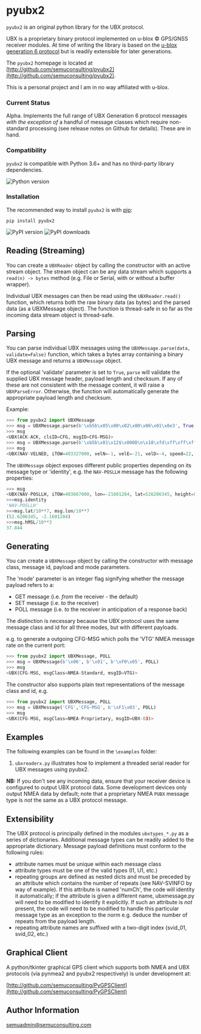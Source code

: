 pyubx2
=======

`pyubx2` is an original python library for the UBX protocol. 

UBX is a proprietary binary protocol implemented on u-blox &copy; GPS/GNSS receiver modules. At time of writing the library is based
on the [u-blox generation 6 protocol](https://www.u-blox.com/sites/default/files/products/documents/u-blox6_ReceiverDescrProtSpec_%28GPS.G6-SW-10018%29_Public.pdf) but
is readily extensible for later generations.

The `pyubx2` homepage is located at [http://github.com/semuconsulting/pyubx2](http://github.com/semuconsulting/pyubx2).

This is a personal project and I am in no way affiliated with u-blox.

### Current Status

Alpha. Implements the full range of UBX Generation 6 protocol messages *with the exception of* a handful of message classes which
require non-standard processing (see release notes on Github for details). These are in hand.

### Compatibility

`pyubx2` is compatible with Python 3.6+ and has no third-party library dependencies.

![Python version](https://img.shields.io/pypi/pyversions/pyubx2.svg?style=flat)

### Installation

The recommended way to install `pyubx2` is with
[pip](http://pypi.python.org/pypi/pip/):

`pip install pyubx2`

![PyPI version](https://img.shields.io/pypi/v/pyubx2.svg?style=flat)
![PyPI downloads](https://img.shields.io/pypi/dm/pyubx2.svg?style=flat)

## Reading (Streaming)

You can create a `UBXReader` object by calling the constructor with an active stream object. 
The stream object can be any data stream which supports a `read(n) -> bytes` method (e.g. File or Serial, with 
or without a buffer wrapper).

Individual UBX messages can then be read using the `UBXReader.read()` function, which returns both the raw binary
data (as bytes) and the parsed data (as a UBXMessage object). The function is thread-safe in so far as the incoming
data stream object is thread-safe.

## Parsing

You can parse individual UBX messages using the `UBXMessage.parse(data, validate=False)` function, which takes a bytes array containing a
binary UBX message and returns a `UBXMessage` object.

If the optional 'validate' parameter is set to `True`, `parse` will validate the supplied UBX message header, payload length and checksum. 
If any of these are not consistent with the message content, it will raise a `UBXParseError`. Otherwise, the function will automatically
generate the appropriate payload length and checksum.

Example:

```python
>>> from pyubx2 import UBXMessage
>>> msg = UBXMessage.parse(b'\xb5b\x05\x00\x02\x00\x06\x01\x0e3', True)
>>> msg
<UBX(ACK-ACK, clsID=CFG, msgID=CFG-MSG)>
>>> msg = UBXMessage.parse(b'\xb5b\x01\x12$\x000D\n\x18\xfd\xff\xff\xff\xf1\xff\xff\xff\xfc\xff\xff\xff\x10\x00\x00\x00\x0f\x00\x00\x00\x83\xf5\x01\x00A\x00\x00\x00\xf0\xdfz\x00\xd0\xa6')
>>> msg
<UBX(NAV-VELNED, iTOW=403327000, velN=-1, velE=-21, velD=-4, speed=22, gSpeed=21, heading=128387, sAcc=67, cAcc=8056455)>
```

The `UBXMessage` object exposes different public properties depending on its message type or 'identity',
e.g. the `NAV-POSLLH` message has the following properties:

```python
>>> msg
<UBX(NAV-POSLLH, iTOW=403667000, lon=-21601284, lat=526206345, height=86327, hMSL=37844, HAcc=38885, vAcc=16557)>
>>>msg.identity
'NAV-POSLLH'
>>>msg.lat/10**7, msg.lon/10**7
(52.6206345, -2.1601284)
>>>msg.hMSL/10**3
37.844
```

## Generating

You can create a `UBXMessage` object by calling the constructor with message class, message id, payload and mode parameters.

The 'mode' parameter is an integer flag signifying whether the message payload refers to a: 
* GET message (i.e. *from* the receiver - the default)
* SET message (i.e. *to* the receiver)
* POLL message (i.e. *to* the receiver in anticipation of a response back)

The distinction is necessary because the UBX protocol uses the same message class and id
for all three modes, but with different payloads.

e.g. to generate a outgoing CFG-MSG which polls the 'VTG' NMEA message rate on the current port:

```python
>>> from pyubx2 import UBXMessage, POLL
>>> msg = UBXMessage(b'\x06', b'\x01', b'\xF0\x05', POLL)
>>> msg
<UBX(CFG-MSG, msgClass=NMEA-Standard, msgID=VTG)>
```

The constructor also supports plain text representations of the message class and id, e.g.

```python
>>> from pyubx2 import UBXMessage, POLL
>>> msg = UBXMessage('CFG','CFG-MSG', b'\xF1\x03', POLL)
>>> msg
<UBX(CFG-MSG, msgClass=NMEA-Proprietary, msgID=UBX-03)>
```

## Examples

The following examples can be found in the `\examples` folder:

1. `ubxreaderx.py` illustrates how to implement a threaded serial reader for UBX messages using pyubx2. 

**NB:** If you don't see any incoming data, ensure that your receiver device is configured to output UBX 
protocol data. Some development devices only output NMEA data by default; note that a proprietary NMEA 
`PUBX` message type is *not* the same as a UBX protocol message.

## Extensibility


The UBX protocol is principally defined in the modules `ubxtypes_*.py` as a series of dictionaries. Additional message types 
can be readily added to the appropriate dictionary. Message payload definitions must conform to the following rules:
* attribute names must be unique within each message class
* attribute types must be one of the valid types (I1, U1, etc.)
* repeating groups are defined as nested dicts and must be preceded by an attribute which contains the number of
repeats (see NAV-SVINFO by way of example). If this attribute is named 'numCh', the code will identity it automatically; 
if the attribute is given a different name, ubxmessage.py will need to be modified to identify it explicitly. If such
an attribute is *not* present, the code will need to be modified to handle this particular message type as an exception to
the norm e.g. deduce the number of repeats from the payload length.
* repeating attribute names are suffixed with a two-digit index (svid_01, svid_02, etc.)

## Graphical Client

A python/tkinter graphical GPS client which supports both NMEA and UBX protocols (via pynmea2 and pyubx2 
respectively) is under development at: 

[http://github.com/semuconsulting/PyGPSClient](http://github.com/semuconsulting/PyGPSClient)

## Author Information

semuadmin@semuconsulting.com
 